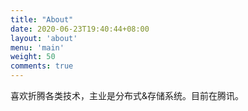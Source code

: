 ```yaml
---
title: "About"
date: 2020-06-23T19:40:44+08:00
layout: 'about'
menu: 'main'
weight: 50
comments: true
---
```




喜欢折腾各类技术，主业是分布式&存储系统。目前在腾讯。